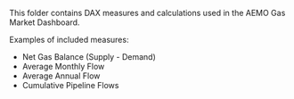 This folder contains DAX measures and calculations used in the AEMO Gas Market Dashboard.  

Examples of included measures:  
- Net Gas Balance (Supply - Demand)  
- Average Monthly Flow  
- Average Annual Flow  
- Cumulative Pipeline Flows



